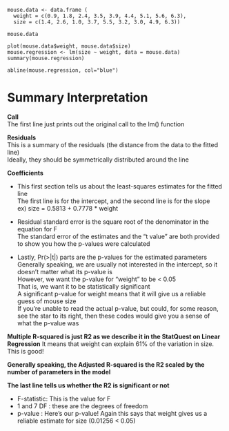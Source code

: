 ```{r}
mouse.data <- data.frame (
  weight = c(0.9, 1.8, 2.4, 3.5, 3.9, 4.4, 5.1, 5.6, 6.3),
  size = c(1.4, 2.6, 1.0, 3.7, 5.5, 3.2, 3.0, 4.9, 6.3))

mouse.data

plot(mouse.data$weight, mouse.data$size)
mouse.regression <- lm(size ~ weight, data = mouse.data)
summary(mouse.regression)

abline(mouse.regression, col="blue")
```

# Summary Interpretation

**Call**
<br/>The first line just prints out the original call to the lm() function

**Residuals**
<br/>This is a summary of the residuals (the distance from the data to the fitted line)
<br/>Ideally, they should be symmetrically distributed around the line

**Coefficients**

- This first section tells us about the least-squares estimates for the fitted line<br/>The first line is for the intercept, and the second line is for the slope<br/>ex) size = 0.5813 + 0.7778 * weight

- Residual standard error is the square root of the denominator in the equation for F<br/>The standard error of the estimates and the “t value” are both provided to show you how the p-values were calculated

- Lastly, Pr(>|t|) parts are the p-values for the estimated parameters<br/>Generally speaking, we are usually not interested in the intercept, so it doesn’t matter what its p-value is<br/>However, we want the p-value for “weight” to be < 0.05<br/>That is, we want it to be statistically significant<br/>A significant p-value for weight means that it will give us a reliable guess of mouse size<br/>If you’re unable to read the actual p-value, but could, for some reason, see the star to its right, then these codes would give you a sense of what the p-value was

**Multiple R-squared is just R2 as we describe it in the StatQuest on Linear Regression**
It means that weight can explain 61% of the variation in size. This is good!

**Generally speaking, the Adjusted R-squared is the R2 scaled by the number of parameters in the model**

**The last line tells us whether the R2 is significant or not**
- F-statistic: This is the value for F
- 1 and 7 DF : these are the degrees of freedom
- p-value : Here’s our p-value! Again this says that weight gives us a reliable estimate for size (0.01256 < 0.05)
